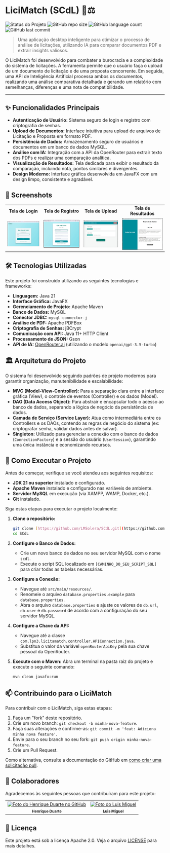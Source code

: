 # LiciMatch (SCdL) 📄⚖️

![Status do Projeto](https://img.shields.io/badge/status-concluído-green?style=for-the-badge)
![GitHub repo size](https://img.shields.io/github/repo-size/LMSolera/SCdL?style=for-the-badge)
![GitHub language count](https://img.shields.io/github/languages/count/LMSolera/SCdL?style=for-the-badge)
![GitHub last commit](https://img.shields.io/github/last-commit/LMSolera/SCdL?style=for-the-badge)

> Uma aplicação desktop inteligente para otimizar o processo de análise de licitações, utilizando IA para comparar documentos PDF e extrair insights valiosos.

O LiciMatch foi desenvolvido para combater a burocracia e a complexidade do sistema de licitações. A ferramenta permite que o usuário faça o upload de um documento de licitação e de uma proposta concorrente. Em seguida, uma API de Inteligência Artificial processa ambos os documentos, realizando uma análise comparativa detalhada e gerando um relatório com semelhanças, diferenças e uma nota de compatibilidade.

---

## ✨ Funcionalidades Principais

- **Autenticação de Usuário:** Sistema seguro de login e registro com criptografia de senhas.
- **Upload de Documentos:** Interface intuitiva para upload de arquivos de Licitação e Proposta em formato PDF.
- **Persistência de Dados:** Armazenamento seguro de usuários e documentos em um banco de dados MySQL.
- **Análise com IA:** Integração com a API da OpenRouter para extrair texto dos PDFs e realizar uma comparação analítica.
- **Visualização de Resultados:** Tela dedicada para exibir o resultado da comparação, incluindo nota, pontos similares e divergentes.
- **Design Moderno:** Interface gráfica desenvolvida em JavaFX com um design limpo, consistente e agradável.

## 📸 Screenshots

<table>
  <tr>
    <td align="center"><strong>Tela de Login</strong></td>
    <td align="center"><strong>Tela de Registro</strong></td>
    <td align="center"><strong>Tela de Upload</strong></td>
    <td align="center"><strong>Tela de Resultados</strong></td>
  </tr>
  <tr>
    <td><img src="./screenshots/TelaLogin.jpeg" width="250px" alt="Tela de Login"/></td>
    <td><img src="./screenshots/TelaRegistro.jpeg" width="250px" alt="Tela de Registro"/></td>
    <td><img src="./screenshots/TelaUpload.jpeg" width="250px" alt="Tela de Upload"/></td>
    <td><img src="./screenshots/TelaComparacao.jpeg" width="250px" alt="Tela de Comparação"/></td>
  </tr>
</table>

## 🛠️ Tecnologias Utilizadas

Este projeto foi construído utilizando as seguintes tecnologias e frameworks:

- **Linguagem:** Java 21
- **Interface Gráfica:** JavaFX
- **Gerenciamento de Projeto:** Apache Maven
- **Banco de Dados:** MySQL
- **Conector JDBC:** `mysql-connector-j`
- **Análise de PDF:** Apache PDFBox
- **Criptografia de Senhas:** jBCrypt
- **Comunicação com API:** Java 11+ HTTP Client
- **Processamento de JSON:** Gson
- **API de IA:** [OpenRouter.ai](https://openrouter.ai/) (utilizando o modelo `openai/gpt-3.5-turbo`)

## 🏛️ Arquitetura do Projeto

O sistema foi desenvolvido seguindo padrões de projeto modernos para garantir organização, manutenibilidade e escalabilidade:

- **MVC (Model-View-Controller):** Para a separação clara entre a interface gráfica (View), o controle de eventos (Controller) e os dados (Model).
- **DAO (Data Access Object):** Para abstrair e encapsular todo o acesso ao banco de dados, separando a lógica de negócio da persistência de dados.
- **Camada de Serviço (Service Layer):** Atua como intermediária entre os Controllers e os DAOs, contendo as regras de negócio do sistema (ex: criptografar senha, validar dados antes de salvar).
- **Singleton:** Utilizado para gerenciar a conexão com o banco de dados (`ConnectionFactory`) e a sessão do usuário (`UserSession`), garantindo uma única instância e economizando recursos.

## 🚀 Como Executar o Projeto

Antes de começar, verifique se você atendeu aos seguintes requisitos:

- **JDK 21 ou superior** instalado e configurado.
- **Apache Maven** instalado e configurado nas variáveis de ambiente.
- **Servidor MySQL** em execução (via XAMPP, WAMP, Docker, etc.).
- **Git** instalado.

Siga estas etapas para executar o projeto localmente:

1.  **Clone o repositório:**
    ```bash
    git clone [https://github.com/LMSolera/SCdL.git](https://github.com/LMSolera/SCdL.git)
    cd SCdL
    ```

2.  **Configure o Banco de Dados:**
    - Crie um novo banco de dados no seu servidor MySQL com o nome `scdl`.
    - Execute o script SQL localizado em `[CAMINHO_DO_SEU_SCRIPT_SQL]` para criar todas as tabelas necessárias.

3.  **Configure a Conexão:**
    - Navegue até `src/main/resources/`.
    - Renomeie o arquivo `database.properties.example` para `database.properties`.
    - Abra o arquivo `database.properties` e ajuste os valores de `db.url`, `db.user` e `db.password` de acordo com a configuração do seu servidor MySQL.

4.  **Configure a Chave da API:**
    - Navegue até a classe `com.lpn3.licitamatch.controller.APIConnection.java`.
    - Substitua o valor da variável `openRouterApiKey` pela sua chave pessoal da OpenRouter.

5.  **Execute com o Maven:**
    Abra um terminal na pasta raiz do projeto e execute o seguinte comando:
    ```bash
    mvn clean javafx:run
    ```

## 📫 Contribuindo para o LiciMatch

Para contribuir com o LiciMatch, siga estas etapas:

1.  Faça um "fork" deste repositório.
2.  Crie um novo branch: `git checkout -b minha-nova-feature`.
3.  Faça suas alterações e confirme-as: `git commit -m 'feat: Adiciona minha nova feature'`.
4.  Envie para o seu branch no seu fork: `git push origin minha-nova-feature`.
5.  Crie um Pull Request.

Como alternativa, consulte a documentação do GitHub em [como criar uma solicitação pull](https://help.github.com/en/github/collaborating-with-issues-and-pull-requests/creating-a-pull-request).

## 🤝 Colaboradores

Agradecemos às seguintes pessoas que contribuíram para este projeto:

<table>
  <tr>
    <td align="center">
      <a href="https://github.com/henrique-username-aqui" title="Henrique Duarte">
        <img src="https://avatars.githubusercontent.com/u/174963185?v=4" width="100px;" alt="Foto do Henrique Duarte no GitHub"/><br>
        <sub>
          <b>Henrique Duarte</b>
        </sub>
      </a>
    </td>
    <td align="center">
      <a href="https://github.com/luismiguel-username-aqui" title="Luis Miguel">
        <img src="https://avatars.githubusercontent.com/u/177425225?v=4" width="100px;" alt="Foto do Luis Miguel"/><br>
        <sub>
          <b>Luis Miguel</b>
        </sub>
      </a>
    </td>
  </tr>
</table>

## 📝 Licença

Este projeto está sob a licença Apache 2.0. Veja o arquivo [LICENSE](LICENSE.md) para mais detalhes.
